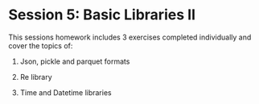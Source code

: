 # Session 5: Basic Libraries II

This sessions homework includes 3 exercises completed individually and cover the topics of: 

1. Json, pickle and parquet formats

2. Re library

3. Time and Datetime libraries
